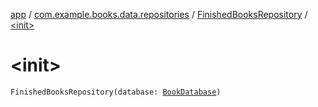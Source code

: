 [app](../../index.md) / [com.example.books.data.repositories](../index.md) / [FinishedBooksRepository](index.md) / [&lt;init&gt;](./-init-.md)

# &lt;init&gt;

`FinishedBooksRepository(database: `[`BookDatabase`](../../com.example.books.data/-book-database/index.md)`)`